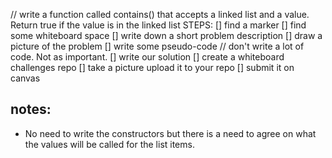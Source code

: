 // write a function called contains() that accepts a linked list and a value. Return true if the value is in the linked list
STEPS:
[] find a marker
[] find some whiteboard space
[] write down a short problem description
[] draw a picture of the problem
[] write some pseudo-code // don't write a lot of code. Not as important.
[] write our solution
[] create a whiteboard challenges repo
[] take a picture upload it to your repo
[] submit it on canvas

## notes:
* No need to write the constructors but there is a need to agree on what the values will be called for the list items.